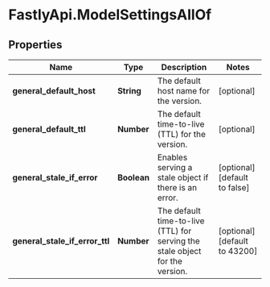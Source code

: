 # FastlyApi.ModelSettingsAllOf

## Properties

Name | Type | Description | Notes
------------ | ------------- | ------------- | -------------
**general_default_host** | **String** | The default host name for the version. | [optional] 
**general_default_ttl** | **Number** | The default time-to-live (TTL) for the version. | [optional] 
**general_stale_if_error** | **Boolean** | Enables serving a stale object if there is an error. | [optional] [default to false]
**general_stale_if_error_ttl** | **Number** | The default time-to-live (TTL) for serving the stale object for the version. | [optional] [default to 43200]


